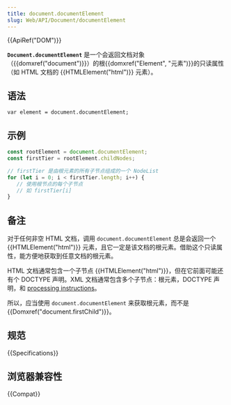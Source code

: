 ```yaml
---
title: document.documentElement
slug: Web/API/Document/documentElement
---
```

{{ApiRef("DOM")}}

**`Document.documentElement`** 是一个会返回文档对象（{{domxref("document")}}）的根{{domxref("Element", "元素")}}的只读属性（如 HTML 文档的 {{HTMLElement("html")}} 元素）。

## 语法

```plain
var element = document.documentElement;
```

## 示例

```js
const rootElement = document.documentElement;
const firstTier = rootElement.childNodes;

// firstTier 是由根元素的所有子节点组成的一个 NodeList
for (let i = 0; i < firstTier.length; i++) {
   // 使用根节点的每个子节点
   // 如 firstTier[i]
}
```

## 备注

对于任何非空 HTML 文档，调用 `document.documentElement` 总是会返回一个 {{HTMLElement("html")}} 元素，且它一定是该文档的根元素。借助这个只读属性，能方便地获取到任意文档的根元素。

HTML 文档通常包含一个子节点 {{HTMLElement("html")}}，但在它前面可能还有个 DOCTYPE 声明。XML 文档通常包含多个子节点：根元素，DOCTYPE 声明，和 [processing instructions](/zh-CN/docs/DOM/ProcessingInstruction)。

所以，应当使用 `document.documentElement` 来获取根元素，而不是 {{Domxref("document.firstChild")}}。

## 规范

{{Specifications}}

## 浏览器兼容性

{{Compat}}
